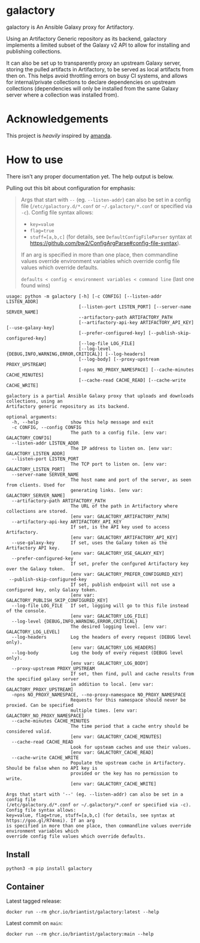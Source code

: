 # galactory
galactory is An Ansible Galaxy proxy for Artifactory.

Using an Artifactory Generic repository as its backend, galactory implements a limited subset of the Galaxy v2 API to allow for installing and publishing collections.

It can also be set up to transparently proxy an upstream Galaxy server, storing the pulled artifacts in Artifactory, to be served as local artifacts from then on. This helps avoid throttling errors on busy CI systems, and allows for internal/private collections to declare dependencies on upstream collections (dependencies will only be installed from the same Galaxy server where a collection was installed from).

# Acknowledgements
This project is _heavily_ inspired by [amanda](https://github.com/sivel/amanda/).

# How to use
There isn't any proper documentation yet. The help output is below.

Pulling out this bit about configuration for emphasis:

> Args that start with `--` (eg. `--listen-addr`) can also be set in a config file (`/etc/galactory.d/*.conf` or `~/.galactory/*.conf` or specified via `-c`). Config file syntax allows:
> - `key=value`
> - `flag=true`
> - `stuff=[a,b,c]`
> (for details, see `DefaultConfigFileParser` syntax at https://github.com/bw2/ConfigArgParse#config-file-syntax).
>
> If an arg is specified in more than one place, then commandline values override environment variables which override config file values which override defaults.
>
> `defaults < config < environment variables < command line` (last one found wins)

```text
usage: python -m galactory [-h] [-c CONFIG] [--listen-addr LISTEN_ADDR]
                           [--listen-port LISTEN_PORT] [--server-name SERVER_NAME]
                           --artifactory-path ARTIFACTORY_PATH
                           [--artifactory-api-key ARTIFACTORY_API_KEY] [--use-galaxy-key]
                           [--prefer-configured-key] [--publish-skip-configured-key]
                           [--log-file LOG_FILE]
                           [--log-level {DEBUG,INFO,WARNING,ERROR,CRITICAL}] [--log-headers]
                           [--log-body] [--proxy-upstream PROXY_UPSTREAM]
                           [-npns NO_PROXY_NAMESPACE] [--cache-minutes CACHE_MINUTES]
                           [--cache-read CACHE_READ] [--cache-write CACHE_WRITE]

galactory is a partial Ansible Galaxy proxy that uploads and downloads collections, using an
Artifactory generic repository as its backend.

optional arguments:
  -h, --help            show this help message and exit
  -c CONFIG, --config CONFIG
                        The path to a config file. [env var: GALACTORY_CONFIG]
  --listen-addr LISTEN_ADDR
                        The IP address to listen on. [env var: GALACTORY_LISTEN_ADDR]
  --listen-port LISTEN_PORT
                        The TCP port to listen on. [env var: GALACTORY_LISTEN_PORT]
  --server-name SERVER_NAME
                        The host name and port of the server, as seen from clients. Used for
                        generating links. [env var: GALACTORY_SERVER_NAME]
  --artifactory-path ARTIFACTORY_PATH
                        The URL of the path in Artifactory where collections are stored.
                        [env var: GALACTORY_ARTIFACTORY_PATH]
  --artifactory-api-key ARTIFACTORY_API_KEY
                        If set, is the API key used to access Artifactory.
                        [env var: GALACTORY_ARTIFACTORY_API_KEY]
  --use-galaxy-key      If set, uses the Galaxy token as the Artifactory API key.
                        [env var: GALACTORY_USE_GALAXY_KEY]
  --prefer-configured-key
                        If set, prefer the confgured Artifactory key over the Galaxy token.
                        [env var: GALACTORY_PREFER_CONFIGURED_KEY]
 --publish-skip-configured-key
                        If set, publish endpoint will not use a configured key, only Galaxy token.
                        [env var: GALACTORY_PUBLISH_SKIP_CONFIGURED_KEY]
  --log-file LOG_FILE   If set, logging will go to this file instead of the console.
                        [env var: GALACTORY_LOG_FILE]
  --log-level {DEBUG,INFO,WARNING,ERROR,CRITICAL}
                        The desired logging level. [env var: GALACTORY_LOG_LEVEL]
  --log-headers         Log the headers of every request (DEBUG level only).
                        [env var: GALACTORY_LOG_HEADERS]
  --log-body            Log the body of every request (DEBUG level only).
                        [env var: GALACTORY_LOG_BODY]
  --proxy-upstream PROXY_UPSTREAM
                        If set, then find, pull and cache results from the specified galaxy server
                        in addition to local. [env var: GALACTORY_PROXY_UPSTREAM]
  -npns NO_PROXY_NAMESPACE, --no-proxy-namespace NO_PROXY_NAMESPACE
                        Requests for this namespace should never be proxied. Can be specified
                        multiple times. [env var: GALACTORY_NO_PROXY_NAMESPACE]
  --cache-minutes CACHE_MINUTES
                        The time period that a cache entry should be considered valid.
                        [env var: GALACTORY_CACHE_MINUTES]
  --cache-read CACHE_READ
                        Look for upsteam caches and use their values.
                        [env var: GALACTORY_CACHE_READ]
  --cache-write CACHE_WRITE
                        Populate the upstream cache in Artifactory. Should be false when no API key is
                        provided or the key has no permission to write.
                        [env var: GALACTORY_CACHE_WRITE]

Args that start with '--' (eg. --listen-addr) can also be set in a config file
(/etc/galactory.d/*.conf or ~/.galactory/*.conf or specified via -c). Config file syntax allows:
key=value, flag=true, stuff=[a,b,c] (for details, see syntax at https://goo.gl/R74nmi). If an arg
is specified in more than one place, then commandline values override environment variables which
override config file values which override defaults.
```

## Install
```shell
python3 -m pip install galactory
```

## Container

Latest tagged release:
```shell
docker run --rm ghcr.io/briantist/galactory:latest --help
```

Latest commit on `main`:
```shell
docker run --rm ghcr.io/briantist/galactory:main --help
```
